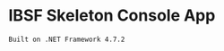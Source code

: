 <style>


</style>

<div class="header">
    <h1 class="title">IBSF Skeleton Console App</h1>

    Built on .NET Framework 4.7.2
</div>


<div class="footer">


</div>

